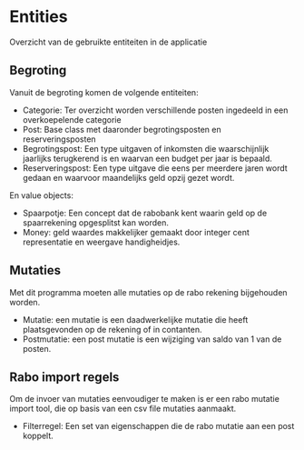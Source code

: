 # Entities

Overzicht van de gebruikte entiteiten in de applicatie

## Begroting

Vanuit de begroting komen de volgende entiteiten:

- Categorie: Ter overzicht worden verschillende posten ingedeeld in een overkoepelende categorie
- Post: Base class met daaronder begrotingsposten en reserveringsposten
- Begrotingspost: Een type uitgaven of inkomsten die waarschijnlijk jaarlijks terugkerend is en waarvan een budget per jaar is bepaald.
- Reserveringspost: Een type uitgave die eens per meerdere jaren wordt gedaan en waarvoor maandelijks geld opzij gezet wordt.

En value objects:
- Spaarpotje: Een concept dat de rabobank kent waarin geld op de spaarrekening opgesplitst kan worden.
- Money: geld waardes makkelijker gemaakt door integer cent representatie en weergave handigheidjes.

## Mutaties

Met dit programma moeten alle mutaties op de rabo rekening bijgehouden worden.

- Mutatie: een mutatie is een daadwerkelijke mutatie die heeft plaatsgevonden op de rekening of in contanten.
- Postmutatie: een post mutatie is een wijziging van saldo van 1 van de posten.

## Rabo import regels

Om de invoer van mutaties eenvoudiger te maken is er een rabo mutatie import tool, die op basis van een csv file mutaties aanmaakt.

- Filterregel: Een set van eigenschappen die de rabo mutatie aan een post koppelt.